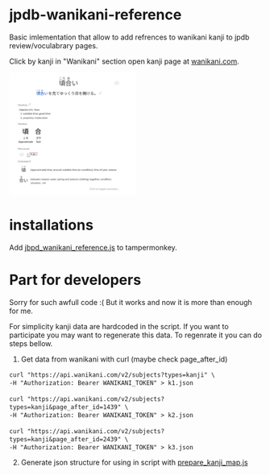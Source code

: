 # jpdb-wanikani-reference

Basic imlementation that allow to add refrences to wanikani kanji to jpdb review/voculabrary pages.

Click by kanji in "Wanikani" section open kanji page at [wanikani.com](https://www.wanikani.com/).

<img src="example.jpg" width="50%" height="50%">

# installations

Add [jbpd_wanikani_reference.js](https://github.com/dancing-elf/jpdb-wanikani-reference/blob/main/jbpd_wanikani_reference.js) to tampermonkey.

# Part for developers
Sorry for such awfull code :( But it works and now it is more than enough for me.

For simplicity kanji data are hardcoded in the script. 
If you want to participate you may want to regenerate this data.
To regenrate it you can do steps bellow.
1) Get data from wanikani with curl (maybe check page_after_id)
```
curl "https://api.wanikani.com/v2/subjects?types=kanji" \
-H "Authorization: Bearer WANIKANI_TOKEN" > k1.json

curl "https://api.wanikani.com/v2/subjects?types=kanji&page_after_id=1439" \
-H "Authorization: Bearer WANIKANI_TOKEN" > k2.json

curl "https://api.wanikani.com/v2/subjects?types=kanji&page_after_id=2439" \
-H "Authorization: Bearer WANIKANI_TOKEN" > k3.json
```
2) Generate json structure for using in script with [prepare_kanji_map.js](https://github.com/dancing-elf/jpdb-wanikani-reference/blob/main/prepare_kanji_map.js)

